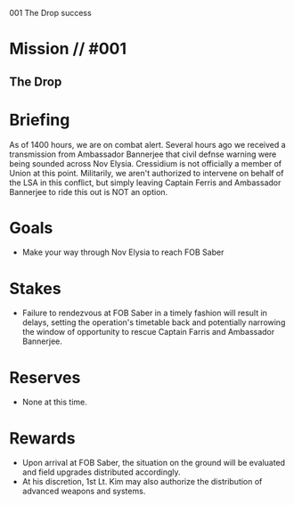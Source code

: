 001
The Drop
success

# Mission // #001

## The Drop

# Briefing
As of 1400 hours, we are on combat alert. Several hours ago we received a transmission from Ambassador Bannerjee that civil defnse warning were being sounded across Nov Elysia.
Cressidium is not officially a member of Union at this point. Militarily, we aren't authorized to intervene on behalf of the LSA in this conflict, but simply leaving Captain Ferris and Ambassador Bannerjee to ride this out is NOT an option.

# Goals

- Make your way through Nov Elysia to reach FOB Saber

# Stakes

- Failure to rendezvous at FOB Saber in a timely fashion will result in delays, setting the operation's timetable back and potentially narrowing the window of opportunity to rescue Captain Farris and Ambassador Bannerjee.

# Reserves

- None at this time.

# Rewards
- Upon arrival at FOB Saber, the situation on the ground will be evaluated and field upgrades distributed accordingly.
- At his discretion, 1st Lt. Kim may also authorize the distribution of advanced weapons and systems.
